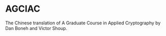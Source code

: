 # AGCIAC
The Chinese translation of A Graduate Course in Applied Cryptography by Dan Boneh and Victor Shoup.

